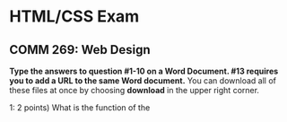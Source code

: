 <h1>HTML/CSS Exam</h1>
<h2>COMM 269: Web Design</h2>

<b>Type the answers to question #1-10 on a Word Document.  #13 requires you to add a URL to the same Word document.</b>
You can download all of these files at once by choosing <b>download</b> in the upper right corner.

1: 2 points)	What is the function of the <title> tag?

2: 4 points)	What are two advantages in keeping CSS rules in a separate file?

3: 2 points)	What color is #9365A8?

4: 4 points)	Why might you choose to use <b>main</b> rather than <b>div id=”main”</b>? 

5: 6 points)	In designing a layout, why would you choose Grid Layout vs. Flexbox?

6: 4 points)	Consider: <b>background-size: contain</b> and <b>background-size: cover</b>. Explain how these differ.

7: 4 points)	What two lines of code placed on the CSS page are necessary to make all h1 tags on the attached HTML page display with the font: Roboto Slab (from Google Fonts.)  Assume there are no additional tags overriding the general rule for h1.

8: 4 points)	What is the HTML to create a link to the St. John Fisher homepage with the words: St. John Fisher College?  

9: 6 points)	Explain how to position a line of text at exactly 15 pixels from the left and 25 pixels from the bottom of a specific div.  What CSS code is needed and explain how it works.

10: 4 points)	On the server, if you create an images folder in the same folder as an index.html file and place an image (bird.jpg) inside the images folder, what is the html code (with no CSS needed) to make the image appear on index.html and also make sure that it is accessible for individuals with vision problems.

11: 10 points)	Identify five errors in the HTML marked: debugme.html (see files above).  Assume all the text in black is correct.  Fix the errors right in the code.

12: 16 points)	Please comment in the 8 blank comment lines on comment.css (see files above) to explain how the CSS page functions.

13: 34 points)	Create the page seen with four different screen widths in the four png (specifically: example1, example2, example3, example4).  Click on the download button after opening each image to see it in its entirety.  The four images represent one page at different sizes so just create one HTML and one CSS page.  The images are available in the above Github.  They do not need to be transformed in any way in Photoshop.  Place the finished page in your webserver and place the link on the sheet in which you answer questions #1-10.  


•	Create a zip file with three files:

a)	the Word document in which you answer the questions #1-#10 and provide the link to the solution to question #13.  

b)	The fixed debugme.html 

c)	The fully commented comment.css

<h1>Submit on Blackboard under "Submit Test Here".</h1>
